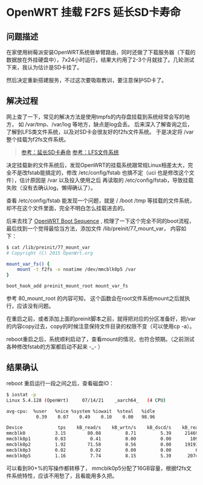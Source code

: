 # OpenWRT 挂载 F2FS 延长SD卡寿命

## 问题描述
在家使用树莓派安装OpenWRT系统做单臂路由，同时还做了下载服务器（下载的数据放在外挂硬盘中），7x24小时运行，结果大约用了2-3个月就挂了。几轮测试下来，我认为估计是SD卡挂了。

然后决定重新搭建服务，不过这次要吸取教训，要注意保护SD卡了。

## 解决过程
网上查了一下，常见的解决方法是使用tmpfs的内存盘挂载到系统经常会写的地方， 如 /var/tmp、/var/log 等地方，缺点是log会丢。 
后来深入了解查询之后，了解到LFS类文件系统，以及对SD卡会很友好的f2fs文件系统。 于是决定将 /var 整个挂载为f2fs文件系统。

> [参考：延长SD卡寿命](https://www.boydwang.com/2014/02/raspberry-pi-extending-the-life-of-the-sd-card/)
> [参考：LFS文件系统](https://zhuanlan.zhihu.com/p/41358013)

决定挂载新的文件系统后，发现OpenWRT的挂载系统跟常规Linux相差太大，完全不是改fstab能搞定的，修改 /etc/config/fstab 也搞不定（uci 也是修改这个文件），估计原因是 /var 以及投入使用之后 再读取的 /etc/config/fstab，导致挂载失败（没有去确认log，懒得确认了）。

查看 /etc/config/fstab 能发现一个问题，就是 / /boot /tmp 等挂载的文件系统，却不在这个文件里面，完全不明白怎么挂载进去的。

后来去找了 [OpenWRT Boot Sequence](https://openwrt.org/docs/techref/preinit_mount) , 梳理了一下这个完全不同的boot流程，最后找到一个觉得最恰当方法，添加文件 /lib/preinit/77_mount_var， 内容如下：

```sh
$ cat /lib/preinit/77_mount_var
# Copyright (C) 2015 OpenWrt.org

mount_var_fs() {
    mount -t f2fs -o noatime /dev/mmcblk0p5 /var
}

boot_hook_add preinit_mount_root mount_var_fs
```

参考 80_mount_root 的内容可知， 这个函数会在root文件系统mount之后就执行，应该没有问题。

在重启之前，或者添加上面的preinit脚本之前，就得把对应的分区准备好，把/var的内容copy过去，copy的时候注意保持文件目录的权限不变（可以使用cp -a）。

reboot重启之后，系统顺利启动了，查看mount的情况，也符合预期。（之前测试各种修改fstab的方案都启动不起来 -_- ）

## 结果确认

reboot 重启运行一段之间之后，查看磁盘IO：
```sh
$ iostat -p                    
Linux 5.4.128 (OpenWrt) 	07/14/21 	_aarch64_	(4 CPU)

avg-cpu:  %user   %nice %system %iowait  %steal   %idle
           0.39    0.07    0.49    0.10    0.00   98.96

Device             tps    kB_read/s    kB_wrtn/s    kB_dscd/s    kB_read    kB_wrtn    kB_dscd
mmcblk0           3.15        80.08         8.71         5.39     214698      23352      14440
mmcblk0p1         0.03         0.41         0.00         0.00       1098          0          0
mmcblk0p2         1.92        71.58         0.56         0.00     191919       1496          0
mmcblk0p3         0.02         0.02         0.00         0.00         66          0          0
mmcblk0p5         1.16         7.74         8.15         5.39      20745      21856      14440
```
可以看到90+%的写操作都转移了， mmcblk0p5分配了16GB容量，根据f2fs文件系统特性，应该不用愁了，且看能用多久把。

